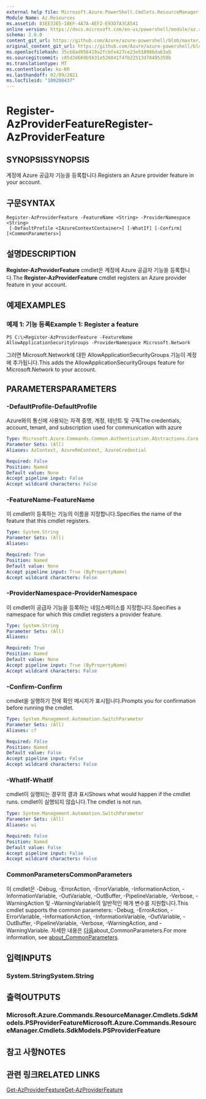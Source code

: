 ```yaml
---
external help file: Microsoft.Azure.PowerShell.Cmdlets.ResourceManager.dll-Help.xml
Module Name: Az.Resources
ms.assetid: 83EE33E5-18EF-4A7A-AEF2-E93D7A3CA541
online version: https://docs.microsoft.com/en-us/powershell/module/az.resources/register-azproviderfeature
schema: 2.0.0
content_git_url: https://github.com/Azure/azure-powershell/blob/master/src/Resources/Resources/help/Register-AzProviderFeature.md
original_content_git_url: https://github.com/Azure/azure-powershell/blob/master/src/Resources/Resources/help/Register-AzProviderFeature.md
ms.openlocfilehash: 35cb8ad956419a2fcbfe427ce23e518986da63ab
ms.sourcegitcommit: c05d3d669b5631e526841f47b22513d78495350b
ms.translationtype: MT
ms.contentlocale: ko-KR
ms.lasthandoff: 02/09/2021
ms.locfileid: "100208437"
---
```

# <span data-ttu-id="6ae42-101">Register-AzProviderFeature</span><span class="sxs-lookup"><span data-stu-id="6ae42-101">Register-AzProviderFeature</span></span>

## <span data-ttu-id="6ae42-102">SYNOPSIS</span><span class="sxs-lookup"><span data-stu-id="6ae42-102">SYNOPSIS</span></span>
<span data-ttu-id="6ae42-103">계정에 Azure 공급자 기능을 등록합니다.</span><span class="sxs-lookup"><span data-stu-id="6ae42-103">Registers an Azure provider feature in your account.</span></span>

## <span data-ttu-id="6ae42-104">구문</span><span class="sxs-lookup"><span data-stu-id="6ae42-104">SYNTAX</span></span>

```
Register-AzProviderFeature -FeatureName <String> -ProviderNamespace <String>
 [-DefaultProfile <IAzureContextContainer>] [-WhatIf] [-Confirm] [<CommonParameters>]
```

## <span data-ttu-id="6ae42-105">설명</span><span class="sxs-lookup"><span data-stu-id="6ae42-105">DESCRIPTION</span></span>
<span data-ttu-id="6ae42-106">**Register-AzProviderFeature** cmdlet은 계정에 Azure 공급자 기능을 등록합니다.</span><span class="sxs-lookup"><span data-stu-id="6ae42-106">The **Register-AzProviderFeature** cmdlet registers an Azure provider feature in your account.</span></span>

## <span data-ttu-id="6ae42-107">예제</span><span class="sxs-lookup"><span data-stu-id="6ae42-107">EXAMPLES</span></span>

### <span data-ttu-id="6ae42-108">예제 1: 기능 등록</span><span class="sxs-lookup"><span data-stu-id="6ae42-108">Example 1: Register a feature</span></span>
```
PS C:\>Register-AzProviderFeature -FeatureName AllowApplicationSecurityGroups -ProviderNamespace Microsoft.Network
```

<span data-ttu-id="6ae42-109">그러면 Microsoft.Network에 대한 AllowApplicationSecurityGroups 기능이 계정에 추가됩니다.</span><span class="sxs-lookup"><span data-stu-id="6ae42-109">This adds the AllowApplicationSecurityGroups feature for Microsoft.Network to your account.</span></span>

## <span data-ttu-id="6ae42-110">PARAMETERS</span><span class="sxs-lookup"><span data-stu-id="6ae42-110">PARAMETERS</span></span>

### <span data-ttu-id="6ae42-111">-DefaultProfile</span><span class="sxs-lookup"><span data-stu-id="6ae42-111">-DefaultProfile</span></span>
<span data-ttu-id="6ae42-112">Azure와의 통신에 사용되는 자격 증명, 계정, 테넌트 및 구독</span><span class="sxs-lookup"><span data-stu-id="6ae42-112">The credentials, account, tenant, and subscription used for communication with azure</span></span>

```yaml
Type: Microsoft.Azure.Commands.Common.Authentication.Abstractions.Core.IAzureContextContainer
Parameter Sets: (All)
Aliases: AzContext, AzureRmContext, AzureCredential

Required: False
Position: Named
Default value: None
Accept pipeline input: False
Accept wildcard characters: False
```

### <span data-ttu-id="6ae42-113">-FeatureName</span><span class="sxs-lookup"><span data-stu-id="6ae42-113">-FeatureName</span></span>
<span data-ttu-id="6ae42-114">이 cmdlet이 등록하는 기능의 이름을 지정합니다.</span><span class="sxs-lookup"><span data-stu-id="6ae42-114">Specifies the name of the feature that this cmdlet registers.</span></span>

```yaml
Type: System.String
Parameter Sets: (All)
Aliases:

Required: True
Position: Named
Default value: None
Accept pipeline input: True (ByPropertyName)
Accept wildcard characters: False
```

### <span data-ttu-id="6ae42-115">-ProviderNamespace</span><span class="sxs-lookup"><span data-stu-id="6ae42-115">-ProviderNamespace</span></span>
<span data-ttu-id="6ae42-116">이 cmdlet이 공급자 기능을 등록하는 네임스페이스를 지정합니다.</span><span class="sxs-lookup"><span data-stu-id="6ae42-116">Specifies a namespace for which this cmdlet registers a provider feature.</span></span>

```yaml
Type: System.String
Parameter Sets: (All)
Aliases:

Required: True
Position: Named
Default value: None
Accept pipeline input: True (ByPropertyName)
Accept wildcard characters: False
```

### <span data-ttu-id="6ae42-117">-Confirm</span><span class="sxs-lookup"><span data-stu-id="6ae42-117">-Confirm</span></span>
<span data-ttu-id="6ae42-118">cmdlet을 실행하기 전에 확인 메시지가 표시됩니다.</span><span class="sxs-lookup"><span data-stu-id="6ae42-118">Prompts you for confirmation before running the cmdlet.</span></span>

```yaml
Type: System.Management.Automation.SwitchParameter
Parameter Sets: (All)
Aliases: cf

Required: False
Position: Named
Default value: False
Accept pipeline input: False
Accept wildcard characters: False
```

### <span data-ttu-id="6ae42-119">-WhatIf</span><span class="sxs-lookup"><span data-stu-id="6ae42-119">-WhatIf</span></span>
<span data-ttu-id="6ae42-120">cmdlet이 실행되는 경우의 결과 표시</span><span class="sxs-lookup"><span data-stu-id="6ae42-120">Shows what would happen if the cmdlet runs.</span></span>
<span data-ttu-id="6ae42-121">cmdlet이 실행되지 않습니다.</span><span class="sxs-lookup"><span data-stu-id="6ae42-121">The cmdlet is not run.</span></span>

```yaml
Type: System.Management.Automation.SwitchParameter
Parameter Sets: (All)
Aliases: wi

Required: False
Position: Named
Default value: False
Accept pipeline input: False
Accept wildcard characters: False
```

### <span data-ttu-id="6ae42-122">CommonParameters</span><span class="sxs-lookup"><span data-stu-id="6ae42-122">CommonParameters</span></span>
<span data-ttu-id="6ae42-123">이 cmdlet은 -Debug, -ErrorAction, -ErrorVariable, -InformationAction, -InformationVariable, -OutVariable, -OutBuffer, -PipelineVariable, -Verbose, -WarningAction 및 -WarningVariable의 일반적인 매개 변수를 지원합니다.</span><span class="sxs-lookup"><span data-stu-id="6ae42-123">This cmdlet supports the common parameters: -Debug, -ErrorAction, -ErrorVariable, -InformationAction, -InformationVariable, -OutVariable, -OutBuffer, -PipelineVariable, -Verbose, -WarningAction, and -WarningVariable.</span></span> <span data-ttu-id="6ae42-124">자세한 내용은 [다음](http://go.microsoft.com/fwlink/?LinkID=113216)about_CommonParameters.</span><span class="sxs-lookup"><span data-stu-id="6ae42-124">For more information, see [about_CommonParameters](http://go.microsoft.com/fwlink/?LinkID=113216).</span></span>

## <span data-ttu-id="6ae42-125">입력</span><span class="sxs-lookup"><span data-stu-id="6ae42-125">INPUTS</span></span>

### <span data-ttu-id="6ae42-126">System.String</span><span class="sxs-lookup"><span data-stu-id="6ae42-126">System.String</span></span>

## <span data-ttu-id="6ae42-127">출력</span><span class="sxs-lookup"><span data-stu-id="6ae42-127">OUTPUTS</span></span>

### <span data-ttu-id="6ae42-128">Microsoft.Azure.Commands.ResourceManager.Cmdlets.SdkModels.PSProviderFeature</span><span class="sxs-lookup"><span data-stu-id="6ae42-128">Microsoft.Azure.Commands.ResourceManager.Cmdlets.SdkModels.PSProviderFeature</span></span>

## <span data-ttu-id="6ae42-129">참고 사항</span><span class="sxs-lookup"><span data-stu-id="6ae42-129">NOTES</span></span>

## <span data-ttu-id="6ae42-130">관련 링크</span><span class="sxs-lookup"><span data-stu-id="6ae42-130">RELATED LINKS</span></span>

[<span data-ttu-id="6ae42-131">Get-AzProviderFeature</span><span class="sxs-lookup"><span data-stu-id="6ae42-131">Get-AzProviderFeature</span></span>](./Get-AzProviderFeature.md)



